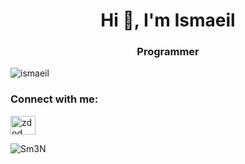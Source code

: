 <h1 align="center">Hi 👋, I'm Ismaeil</h1>
<h3 align="center">Programmer</h3>

<p align="left"> <img src="https://komarev.com/ghpvc/?username=sm3n&label=Profile%20views&color=0e75b6&style=flat" alt="ismaeil" /> </p>

<h3 align="left">Connect with me:</h3>
<p align="left">
<a href="https://instagram.com/zdod" target="blank"><img align="center" src="https://raw.githubusercontent.com/rahuldkjain/github-profile-readme-generator/master/src/images/icons/Social/instagram.svg" alt="zdod" height="30" width="40" /></a>
</p>



<p><img align="center" src="https://github-readme-stats.vercel.app/api/top-langs?username=Sm3N&show_icons=true&locale=en&layout=compact" alt="Sm3N" /></p>
